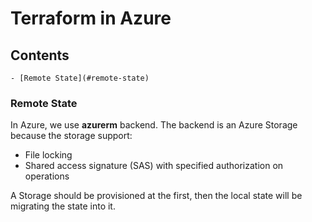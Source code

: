 # Terraform in Azure

## Contents

    - [Remote State](#remote-state)

### Remote State

In Azure, we use **azurerm** backend. The backend is an Azure Storage because the storage support:

- File locking
- Shared access signature (SAS) with specified authorization on operations

A Storage should be provisioned at the first, then the local state will be migrating the state into it.
